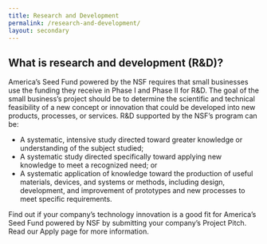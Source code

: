 ```yaml
---
title: Research and Development
permalink: /research-and-development/
layout: secondary
---
```

<section class="usa-section">
<div class="usa-content utility-content usa-grid">
<div class="usa-width-one-whole">

<h1>What is research and development (R&D)?</h1>

<p class="text-medium" markdown="1">
America’s Seed Fund powered by the NSF requires that small businesses use the funding they receive in Phase I and Phase II for R&D. 
The goal of the small business’s project should be to determine the scientific and technical feasibility of a new concept or innovation that could be developed into new products, processes, or services. 
R&D supported by the NSF’s program can be:

* A systematic, intensive study directed toward greater knowledge or understanding of the subject studied; 
* A systematic study directed specifically toward applying new knowledge to meet a recognized need; or 
* A systematic application of knowledge toward the production of useful materials, devices, and systems or methods, including design, development, and improvement of prototypes and new processes to meet specific requirements.

Find out if your company’s technology innovation is a good fit for America’s Seed Fund powered by NSF by submitting your company’s Project Pitch. Read our Apply page for more information.
</p>

</div>
</div>
</section>
